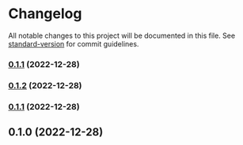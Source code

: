# Changelog

All notable changes to this project will be documented in this file. See [standard-version](https://github.com/conventional-changelog/standard-version) for commit guidelines.

### [0.1.1](https://github.com/KostasApi/react-template/compare/v0.1.2...v0.1.1) (2022-12-28)

### [0.1.2](https://github.com/KostasApi/react-template/compare/v0.1.1...v0.1.2) (2022-12-28)

### [0.1.1](///compare/v0.1.0...v0.1.1) (2022-12-28)

## 0.1.0 (2022-12-28)
